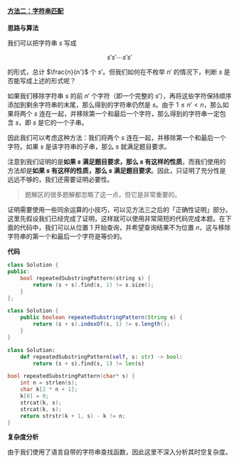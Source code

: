 ﻿#### [方法二：字符串匹配](https://leetcode.cn/problems/repeated-substring-pattern/solutions/386481/zhong-fu-de-zi-zi-fu-chuan-by-leetcode-solution/)

**思路与算法**

我们可以把字符串 $s$ 写成

$$s's' \cdots s's'$$

的形式，总计 $\frac{n}{n'}$ 个 $s'$。但我们如何在不枚举 $n'$ 的情况下，判断 $s$ 是否能写成上述的形式呢？

如果我们移除字符串 $s$ 的前 $n'$ 个字符（即一个完整的 $s'$），再将这些字符保持顺序添加到剩余字符串的末尾，那么得到的字符串仍然是 $s$。由于 $1 \leq n' < n$，那么如果将两个 $s$ 连在一起，并移除第一个和最后一个字符，那么得到的字符串一定包含 $s$，即 $s$ 是它的一个子串。

因此我们可以考虑这种方法：我们将两个 $s$ 连在一起，并移除第一个和最后一个字符。如果 $s$ 是该字符串的子串，那么 $s$ 就满足题目要求。

注意到我们证明的是**如果 $s$ 满足题目要求，那么 $s$ 有这样的性质**，而我们使用的方法却是**如果 $s$ 有这样的性质，那么 $s$ 满足题目要求**。因此，只证明了充分性是远远不够的，我们还需要证明必要性。

> 题解区的很多题解都忽略了这一点，但它是非常重要的。

证明需要使用一些同余运算的小技巧，可以见方法三之后的「正确性证明」部分。这里先假设我们已经完成了证明，这样就可以使用非常简短的代码完成本题。在下面的代码中，我们可以从位置 $1$ 开始查询，并希望查询结果不为位置 $n$，这与移除字符串的第一个和最后一个字符是等价的。

**代码**

```cpp
class Solution {
public:
    bool repeatedSubstringPattern(string s) {
        return (s + s).find(s, 1) != s.size();
    }
};
```

```java
class Solution {
    public boolean repeatedSubstringPattern(String s) {
        return (s + s).indexOf(s, 1) != s.length();
    }
}
```

```python
class Solution:
    def repeatedSubstringPattern(self, s: str) -> bool:
        return (s + s).find(s, 1) != len(s)
```

```c
bool repeatedSubstringPattern(char* s) {
    int n = strlen(s);
    char k[2 * n + 1];
    k[0] = 0;
    strcat(k, s);
    strcat(k, s);
    return strstr(k + 1, s) - k != n;
}
```

**复杂度分析**

由于我们使用了语言自带的字符串查找函数，因此这里不深入分析其时空复杂度。
